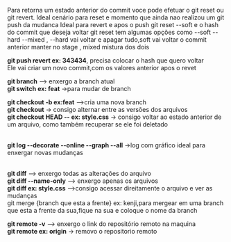 
Para retorna um estado anterior do commit voce pode efetuar o git reset ou git revert.
Ideal cenário para reset e momento que ainda nao realizou um git push da mudanca
Ideal para revert e apos o push
git reset --soft e o hash do commit que deseja voltar
git reset tem algumas opções como --soft --hard --mixed , --hard vai voltar e apagar tudo,soft vai voltar o commit anterior manter no stage , mixed mistura dos dois
</br>

**git push revert <hash> ex: 343434**, precisa colocar o hash que quero voltar</br>
Ele vai criar um novo commit,com os valores  anterior  apos o revet
</br>

**git branch** --> enxergo a branch atual</br>
**git switch <nome da branch> ex: feat** ->para mudar de branch</br>

**git checkout -b <none branch> ex:feat** -->cria uma nova branch</br>
**git checkout** -> consigo alternar entre as versões dos arquivos</br>
**git checkout HEAD -- <nome do arquivo> ex: style.css** -> consigo voltar ao estado anterior de um arquivo, como também recuperar se ele foi deletado</br>
</br>

**git log --decorate --online --graph --all** ->log com gráfico ideal para enxergar novas mudanças</br>
</br>

**git diff** --> enxergo todas as alterações do arquivo </br>
**git diff --name-only** --> enxergo apenas os arquivos </br>
**git diff <nome do arquivo> ex: style.css** -->consigo acessar direitamente o arquivo e ver as mudanças </br>
git merge {branch que esta a frente} ex: kenji,para mergear em uma branch que esta a frente da sua,fique na sua e coloque o nome da branch
</br>

**git remote -v** --> enxergo o link do repositório remoto na maquina</br>
**git remote <nome que esta ao lado do link> ex: origin** -> removo o repositorio remoto
